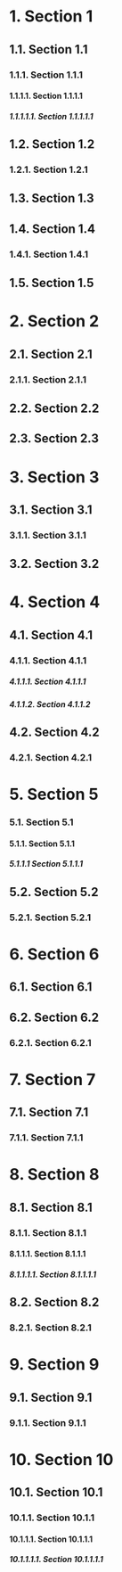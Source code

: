 <a name="sec1"></a>
# 1. Section 1

<a name="sec1_1"></a>
## 1.1. Section 1.1

<a name="sec1_1_1"></a>
### 1.1.1. Section 1.1.1

<a name="sec1_1_1_1"></a>
#### 1.1.1.1. Section 1.1.1.1

<a name="sec1_1_1_1_1"></a>
##### 1.1.1.1.1. Section 1.1.1.1.1

<a name="sec1_2"></a>
## 1.2. Section 1.2

<a name="sec1_2_1"></a>
### 1.2.1. Section 1.2.1

<a name="sec1_3"></a>
## 1.3. Section 1.3

<a name="sec1_4"></a>
## 1.4. Section 1.4

<a name="sec1_4_1"></a>
### 1.4.1. Section 1.4.1

<a name="sec1_5"></a>
## 1.5. Section 1.5

<a name="sec2"></a>
# 2. Section 2

<a name="sec2_1"></a>
## 2.1. Section 2.1

<a name="sec2_1_1"></a>
### 2.1.1. Section 2.1.1

<a name="sec2_2"></a>
## 2.2. Section 2.2

<a name="sec2_3"></a>
## 2.3. Section 2.3

<a name="sec3"></a>
# 3. Section 3

<a name="sec3_1"></a>
## 3.1. Section 3.1

<a name="sec3_1_1"></a>
### 3.1.1. Section 3.1.1

<a name="sec3_2"></a>
## 3.2. Section 3.2

<a name="sec4"></a>
# 4. Section 4

<a name="sec4_1"></a>
## 4.1. Section 4.1

<a name="sec4_1_1"></a>
### 4.1.1. Section 4.1.1

<a name="sec4_1_1_1"></a>
##### 4.1.1.1. Section 4.1.1.1

<a name="sec4_1_1_2"></a>
##### 4.1.1.2. Section 4.1.1.2

<a name="sec4_2"></a>
## 4.2. Section 4.2

<a name="sec4_2_1"></a>
### 4.2.1. Section 4.2.1

<a name="sec5"></a>
# 5. Section 5

<a name="sec5_1"></a>
### 5.1. Section 5.1

<a name="sec5_1_1"></a>
#### 5.1.1. Section 5.1.1

<a name="sec5_1_1_1"></a>
##### 5.1.1.1 Section 5.1.1.1

<a name="sec5_2"></a>
## 5.2. Section 5.2

<a name="sec5_3_1"></a>
### 5.2.1. Section 5.2.1

<a name="sec6"></a>
# 6. Section 6

<a name="sec6_1"></a>
## 6.1. Section 6.1

<a name="sec6_2"></a>
## 6.2. Section 6.2

<a name="sec6_2_1"></a>
### 6.2.1. Section 6.2.1

<a name="sec7"></a>
# 7. Section 7

<a name="sec7_1"></a>
## 7.1. Section 7.1

<a name="sec7_1_1"></a>
### 7.1.1. Section 7.1.1

<a name="sec8"></a>
# 8. Section 8

<a name="sec8_1"></a>
## 8.1. Section 8.1

<a name="sec8_1_1"></a>
### 8.1.1. Section 8.1.1

<a name="sec8_1_1_1"></a>
#### 8.1.1.1. Section 8.1.1.1

<a name="sec8_1_1_1_1"></a>
##### 8.1.1.1.1. Section 8.1.1.1.1

<a name="sec8_2"></a>
## 8.2. Section 8.2

<a name="sec8_2_1"></a>
### 8.2.1. Section 8.2.1

<a name="sec9"></a>
# 9. Section 9

<a name="sec9_1"></a>
## 9.1. Section 9.1

<a name="sec9_1_1"></a>
### 9.1.1. Section 9.1.1

<a name="sec10"></a>
# 10. Section 10

<a name="sec10_1"></a>
## 10.1. Section 10.1

<a name="sec10_1_1"></a>
### 10.1.1. Section 10.1.1

<a name="sec10_1_1_1"></a>
#### 10.1.1.1. Section 10.1.1.1

<a name="sec10_1_1_1_1"></a>
##### 10.1.1.1.1. Section 10.1.1.1.1

